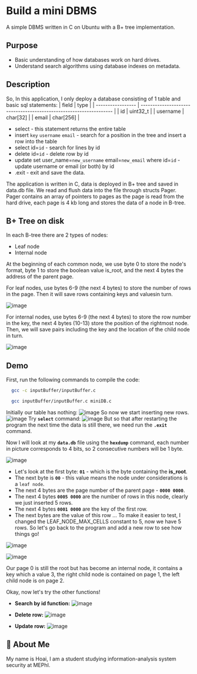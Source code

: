 
# Build a mini DBMS
A simple DBMS written in C on Ubuntu with a B+ tree implementation.

## Purpose

- Basic understanding of how databases work on hard drives.
- Understand search algorithms using database indexes on metadata.

## Description

So, In this application, I only deploy a database consisting of 1 table and basic sql statements:
| field             | type                                                                |
| ----------------- | ------------------------------------------------------------------ |
| id | uint32_t |
| username | char[32] |
| email | char[256] |

- select - this statement returns the entire table
- insert `key` `username` `email` - search for a position in the tree and insert a row into the table
- select id=`id` - search for lines by id
- delete id=`id` - delete row by id
- update set user_name=`new_username` email=`new_email` where id=`id` - update username or email (or both) by id
- .exit - exit and save the data.

The application is written in C, data is deployed in B+ tree and saved in data.db file.
We read and flush data into the file through structs Pager. Pager contains an array of pointers to pages as the page is read from the hard drive, each page is 4 kb long and stores the data of a node in B-tree.
 


## B+ Tree on disk
In each B-tree there are 2 types of nodes:
- Leaf node
- Internal node
  
At the beginning of each common node, we use byte 0 to store the node's format, byte 1 to store the boolean value is_root, and the next 4 bytes the address of the parent page.

For leaf nodes, use bytes 6-9 (the next 4 bytes) to store the number of rows in the page. Then it will save rows containing keys and values ​​in turn.

![image](https://github.com/Hoaihx123/Build-mini-Database/assets/99666261/65adb530-98ec-48b3-ab47-2bfb8e97f4bb)

For internal nodes, use bytes 6-9 (the next 4 bytes) to store the row number in the key, the next 4 bytes (10-13) store the position of the rightmost node.
Then, we will save pairs including the key and the location of the child node in turn.

![image](https://github.com/Hoaihx123/Build-mini-Database/assets/99666261/ffae7fe8-4ba6-410b-a984-4c142342e446)


## Demo
First, run the following commands to compile the code:
```bash
  gcc -c inputBuffer/inputBuffer.c

  gcc inputBuffer/inputBuffer.c miniDB.c
```

Initially our table has nothing:
![image](https://github.com/Hoaihx123/Build-mini-Database/assets/99666261/d011b428-14cf-4c38-a50b-cb403de693d4)
So now we start inserting new rows.
![image](https://github.com/Hoaihx123/Build-mini-Database/assets/99666261/16a7d4ca-8ae5-446b-aeae-35659978addf)
Try **`select`** command:
![image](https://github.com/Hoaihx123/Build-mini-Database/assets/99666261/fbfe1fdd-7438-4860-8b9d-feb4c4ace9ed)
But so that after restarting the program the next time the data is still there, we need run the **`.exit`** command.

Now I will look at my **`data.db`** file using the **`hexdump`** command, each number in picture corresponds to 4 bits, so 2 consecutive numbers will be 1 byte.

![image](https://github.com/Hoaihx123/Build-mini-Database/assets/99666261/e28fae6c-8c3f-41a9-9f2c-71c832e6aa1e)
- Let's look at the first byte: **`01`** - which is the byte containing the **is_root**.
- The next byte is **`00`** - this value means the node under considerations is a `leaf node`.
- The next 4 bytes are the page number of the parent page - **`0000 0000`**.
- The next 4 bytes **`0005 0000`** are the number of rows in this node, clearly we just inserted 5 rows.
- The next 4 bytes **`0001 0000`** are the key of the first row.
- The next bytes are the value of this row ...
To make it easier to test, I changed the LEAF_NODE_MAX_CELLS constant to 5, now we have 5 rows. So let's go back to the program and add a new row to see how things go!

![image](https://github.com/Hoaihx123/Build-mini-Database/assets/99666261/f331d2d6-82ba-485b-824b-9fd708f98764)

![image](https://github.com/Hoaihx123/Build-mini-Database/assets/99666261/122adebb-aa51-4c0d-bec4-e0e886078c9f)

Our page 0 is still the root but has become an internal node, it contains a key which a value 3, the right child node is contained on page 1, the left child node is on page 2.

Okay, now let's try the other functions!
- **Search by id function:**
![image](https://github.com/Hoaihx123/Build-mini-Database/assets/99666261/da2406ea-eb36-4e7e-bfeb-7b211d0775a9)

- **Delete row:**
![image](https://github.com/Hoaihx123/Build-mini-Database/assets/99666261/67cdbd6e-7301-4a92-842f-c34e87fe2c3e)
- **Update row:**
![image](https://github.com/Hoaihx123/Build-mini-Database/assets/99666261/4df81fdf-f0ef-40e3-b773-f045ab4f9100)


## 🚀 About Me

My name is Hoai, I am a student studying information-analysis system security at MEPhI.

